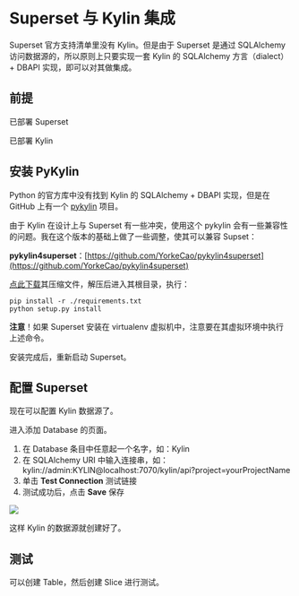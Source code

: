 # Superset 与 Kylin 集成

Superset 官方支持清单里没有 Kylin。但是由于 Superset 是通过 SQLAlchemy 访问数据源的，所以原则上只要实现一套 Kylin 的 SQLAlchemy 方言（dialect）+ DBAPI 实现，即可以对其做集成。



## 前提

已部署 Superset

已部署 Kylin



## 安装 PyKylin

Python 的官方库中没有找到 Kylin 的 SQLAlchemy + DBAPI 实现，但是在 GitHub 上有一个 [pykylin](https://github.com/wxiang7/pykylin) 项目。

由于 Kylin 在设计上与 Superset 有一些冲突，使用这个 pykylin 会有一些兼容性的问题。我在这个版本的基础上做了一些调整，使其可以兼容 Supset：

**pykylin4superset**：[https://github.com/YorkeCao/pykylin4superset](https://github.com/YorkeCao/pykylin4superset)

[点此下载]([https://codeload.github.com/YorkeCao/pykylin4superset/zip/master](https://codeload.github.com/YorkeCao/pykylin4superset/zip/master))其压缩文件，解压后进入其根目录，执行：

```
pip install -r ./requirements.txt
python setup.py install
```

**注意**！如果 Superset 安装在 virtualenv 虚拟机中，注意要在其虚拟环境中执行上述命令。

安装完成后，重新启动 Superset。



## 配置 Superset

现在可以配置 Kylin 数据源了。

进入添加 Database 的页面。

1. 在 Database 条目中任意起一个名字，如：Kylin
2. 在 SQLAlchemy URI 中输入连接串，如：kylin://admin:KYLIN@localhost:7070/kylin/api?project=yourProjectName
3. 单击 **Test Connection** 测试链接
4. 测试成功后，点击 **Save** 保存

![](https://raw.githubusercontent.com/YorkeCao/pykylin4superset/master/assets/image/kylin00.png)

这样 Kylin 的数据源就创建好了。



## 测试

可以创建 Table，然后创建 Slice 进行测试。


